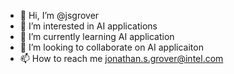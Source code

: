 - 👋 Hi, I’m @jsgrover
- 👀 I’m interested in AI applications
- 🌱 I’m currently learning AI application
- 💞️ I’m looking to collaborate on AI applicaiton
- 📫 How to reach me jonathan.s.grover@intel.com

<!---
jsgrover/jsgrover is a ✨ special ✨ repository because its `README.md` (this file) appears on your GitHub profile.
You can click the Preview link to take a look at your changes.
--->
